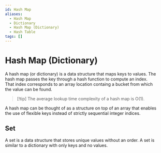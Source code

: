 ```yaml
---
id: Hash Map
aliases:
  - Hash Map
  - Dictionary
  - Hash Map (Dictionary)
  - Hash Table
tags: []
---
```



# Hash Map (Dictionary)

A hash map (or dictionary) is a data structure that maps keys to values.
The hash map passes the key through a hash function to compute an index. That
index corresponds to an array location containg a bucket from which the value
can be found.

> [!tip] The average lookup time complexity of a hash map is O(1).

A hash map can be thought of as a structure on top of an array that enables the
use of flexible keys instead of strictly sequential integer indices.

## Set
A set is a data structure that stores unique values without an order. A
set is similar to a dictionary with only keys and no values.
